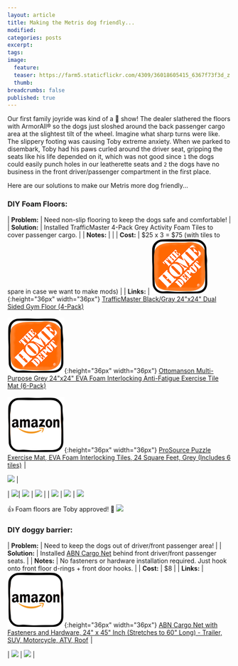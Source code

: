 ```yaml
---
layout: article
title: Making the Metris dog friendly...
modified:
categories: posts
excerpt:
tags:
image:
  feature:
  teaser: https://farm5.staticflickr.com/4309/36018605415_6367f73f3d_z.jpg
  thumb:
breadcrumbs: false
published: true
---
```


Our first family joyride was kind of a :poop: show! The dealer slathered the floors with ArmorAll® so the dogs just sloshed around the back passenger cargo area at the slightest tilt of the wheel. Imagine what sharp turns were like. The slippery footing was causing Toby extreme anxiety.  When we parked to disembark, Toby had his paws curled around the driver seat, gripping the seats like his life depended on it, which was not good since `1` the dogs could easily punch holes in our leatherette seats and `2` the dogs have no business in the front driver/passenger compartment in the first place.

Here are our solutions to make our Metris more dog friendly...

### DIY Foam Floors:

| **Problem:** | Need non-slip flooring to keep the dogs safe and comfortable! |
| **Solution:** | Installed TrafficMaster 4-Pack Grey Activity Foam Tiles to cover passenger cargo. |
| **Notes:** | |
| **Cost:** | $25 x 3 = $75 (with tiles to spare in case we want to make mods) |
| **Links:** | ![](/images/icons/homedepot.png){:height="36px" width="36px"} <a href="http://www.homedepot.com/p/TrafficMASTER-Black-Gray-24-in-x-24-in-x-0-47-in-Dual-Sided-Gym-Floor-4-Pack-24120HDUS/301152506">TrafficMaster Black/Gray 24"x24" Dual Sided Gym Floor (4-Pack)</a><br><br>![](/images/icons/homedepot.png){:height="36px" width="36px"} <a href="http://www.homedepot.com/p/Ottomanson-Multi-Purpose-Grey-24-in-x-24-in-EVA-Foam-Interlocking-Anti-Fatigue-Exercise-Tile-Mat-6-Pack-EFM-24-Grey/302692941">Ottomanson Multi-Purpose Grey 24"x24" EVA Foam Interlocking Anti-Fatigue Exercise Tile Mat (6-Pack)</a><br><br> ![](/images/icons/amazon.png){:height="36px" width="36px"} <a target="_blank" href="https://www.amazon.com/gp/product/B00K2TWXD6/ref=as_li_tl?ie=UTF8&camp=1789&creative=9325&creativeASIN=B00K2TWXD6&linkCode=as2&tag=mightymetris-20&linkId=6684cec0170cfd85f9d3592475f069fa">ProSource Puzzle Exercise Mat, EVA Foam Interlocking Tiles, 24 Square Feet, Grey (Includes 6 tiles)</a><img src="//ir-na.amazon-adsystem.com/e/ir?t=mightymetris-20&l=am2&o=1&a=B00K2TWXD6" width="1" height="1" border="0" alt="" style="border:none !important; margin:0px !important;" /> |

[![](https://farm5.staticflickr.com/4305/35847418232_9b0cf0b128_z.jpg)](https://farm5.staticflickr.com/4305/35847418232_9b0cf0b128_z.jpg) |

| [![](https://farm5.staticflickr.com/4330/35977080366_fd54188bae_z.jpg)](https://farm5.staticflickr.com/4330/35977080366_fd54188bae_z.jpg)| [![](https://farm5.staticflickr.com/4324/35847322742_09ee9f2bb2_z.jpg)](https://farm5.staticflickr.com/4324/35847322742_09ee9f2bb2_z.jpg) | [![](https://farm5.staticflickr.com/4308/35629228920_b3c0967dbb_z.jpg)](https://farm5.staticflickr.com/4308/35629228920_b3c0967dbb_z.jpg) |
| [![](https://farm5.staticflickr.com/4301/35976907036_904ea6a37d_z.jpg)](https://farm5.staticflickr.com/4301/35976907036_904ea6a37d_z.jpg) | [![](https://farm5.staticflickr.com/4309/35178880504_baa48093e8_z.jpg)](https://farm5.staticflickr.com/4309/35178880504_baa48093e8_z.jpg) | [![](https://farm5.staticflickr.com/4306/35847362732_9251c90358_z.jpg)](https://farm5.staticflickr.com/4306/35847362732_9251c90358_z.jpg)

:thumbsup: Foam floors are Toby approved! :paw_prints:
[![](https://farm5.staticflickr.com/4321/35629041760_1827318617_z.jpg)](https://farm5.staticflickr.com/4321/35629041760_1827318617_z.jpg)

### DIY doggy barrier:

| **Problem:** | Need to keep the dogs out of driver/front passenger area! |
| **Solution:** | Installed <a target="_blank" href="https://www.amazon.com/gp/product/B01IIPP3M8/ref=as_li_tl?ie=UTF8&camp=1789&creative=9325&creativeASIN=B01IIPP3M8&linkCode=as2&tag=mightymetris-20&linkId=88ce0258a6033b81abca36fe7e18022b">ABN Cargo Net</a> behind front driver/front passenger seats. |
| **Notes:** | No fasteners or hardware installation required.  Just hook onto front floor d-rings + front door hooks. |
| **Cost:** | $8 |
| **Links:** | ![](/images/icons/amazon.png){:height="36px" width="36px"} <a target="_blank" href="https://www.amazon.com/gp/product/B01IIPP3M8/ref=as_li_tl?ie=UTF8&camp=1789&creative=9325&creativeASIN=B01IIPP3M8&linkCode=as2&tag=mightymetris-20&linkId=88ce0258a6033b81abca36fe7e18022b">ABN Cargo Net with Fasteners and Hardware, 24" x 45" Inch (Stretches to 60" Long) - Trailer, SUV, Motorcycle, ATV, Roof</a><img src="//ir-na.amazon-adsystem.com/e/ir?t=mightymetris-20&l=am2&o=1&a=B01IIPP3M8" width="1" height="1" border="0" alt="" style="border:none !important; margin:0px !important;" /> |

| [![](https://farm5.staticflickr.com/4299/35976981286_60fc6daae4_z.jpg)](https://farm5.staticflickr.com/4299/35976981286_60fc6daae4_z.jpg) | [![](https://farm5.staticflickr.com/4309/36018605415_6367f73f3d_z.jpg)](https://farm5.staticflickr.com/4309/36018605415_6367f73f3d_z.jpg) |
